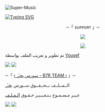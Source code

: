 
![Super-Music](https://telegra.ph/file/89255574d531671fb2fb5.jpg)


[![Typing SVG](https://readme-typing-svg.herokuapp.com/?lines=WELCOME+TO+SOURCE+B7R+TEAM+AN+Music+BOT)](https://github.com/FM8Y/Super-Music)

<p align="center">
    ─「 sᴜᴩᴩᴏʀᴛ 」─
</p>

</h3>
<p align="center">
<a href="https://telegram.me/BaarxXx"><img src="https://img.shields.io/badge/-Support%20Source-blue.svg?style=for-the-badge&logo=Telegram"></a>
</p>
<p align="center">
<a href="https://telegram.me/B_a_r"><img src="https://img.shields.io/badge/-Support%20Channel-blue.svg?style=for-the-badge&logo=Telegram"></a>
</p>

تم تطوير و تعريب الملف بواسطة [Yousef](https://t.me/Y_O_V)

<img src="https://user-images.githubusercontent.com/73097560/115834477-dbab4500-a447-11eb-908a-139a6edaec5c.gif"> <img src="https://user-images.githubusercontent.com/73097560/115834477-dbab4500-a447-11eb-908a-139a6edaec5c.gif">




─「 [‹ سورس بحـٰࢪ - B7R TEAM ›](https://t.me/B_a_r) 」─ 


  الــمــلــف بــحــقــوق ســورس [بحـٰࢪ](https://t.me/B_a_r)

غـيـر مـسـمـوح بـتـغـيـيـر حـقـوق [الـمـلـف](https://t.me/B_a_r)


<img src="https://user-images.githubusercontent.com/73097560/115834477-dbab4500-a447-11eb-908a-139a6edaec5c.gif"> <img src="https://user-images.githubusercontent.com/73097560/115834477-dbab4500-a447-11eb-908a-139a6edaec5c.gif">

